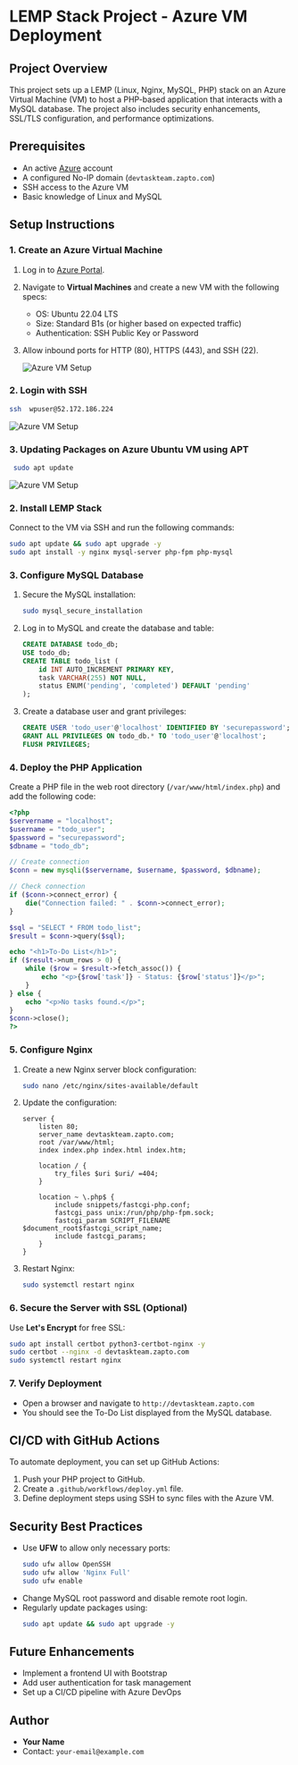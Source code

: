 # LEMP Stack Project - Azure VM Deployment

## Project Overview
This project sets up a LEMP (Linux, Nginx, MySQL, PHP) stack on an Azure Virtual Machine (VM) to host a PHP-based application that interacts with a MySQL database. The project also includes security enhancements, SSL/TLS configuration, and performance optimizations.

## Prerequisites
- An active [Azure](https://portal.azure.com/) account
- A configured No-IP domain (`devtaskteam.zapto.com`)
- SSH access to the Azure VM
- Basic knowledge of Linux and MySQL

## Setup Instructions

### 1. Create an Azure Virtual Machine
1. Log in to [Azure Portal](https://portal.azure.com/).
2. Navigate to **Virtual Machines** and create a new VM with the following specs:
   - OS: Ubuntu 22.04 LTS
   - Size: Standard B1s (or higher based on expected traffic)
   - Authentication: SSH Public Key or Password
   
3. Allow inbound ports for HTTP (80), HTTPS (443), and SSH (22).

   ![Azure VM Setup](images/azurevm.png)



### 2. Login with SSH 

```bash
ssh  wpuser@52.172.186.224
```
 ![Azure VM Setup](images/loginwithssh.png)

### 3. Updating Packages on Azure Ubuntu VM using APT

```bash
 sudo apt update
```
 ![Azure VM Setup](images/updateapt.png)

### 2. Install LEMP Stack
Connect to the VM via SSH and run the following commands:

```bash
sudo apt update && sudo apt upgrade -y
sudo apt install -y nginx mysql-server php-fpm php-mysql
```

### 3. Configure MySQL Database
1. Secure the MySQL installation:
   ```bash
   sudo mysql_secure_installation
   ```
2. Log in to MySQL and create the database and table:
   ```sql
   CREATE DATABASE todo_db;
   USE todo_db;
   CREATE TABLE todo_list (
       id INT AUTO_INCREMENT PRIMARY KEY,
       task VARCHAR(255) NOT NULL,
       status ENUM('pending', 'completed') DEFAULT 'pending'
   );
   ```
3. Create a database user and grant privileges:
   ```sql
   CREATE USER 'todo_user'@'localhost' IDENTIFIED BY 'securepassword';
   GRANT ALL PRIVILEGES ON todo_db.* TO 'todo_user'@'localhost';
   FLUSH PRIVILEGES;
   ```

### 4. Deploy the PHP Application
Create a PHP file in the web root directory (`/var/www/html/index.php`) and add the following code:

```php
<?php
$servername = "localhost";
$username = "todo_user";
$password = "securepassword";
$dbname = "todo_db";

// Create connection
$conn = new mysqli($servername, $username, $password, $dbname);

// Check connection
if ($conn->connect_error) {
    die("Connection failed: " . $conn->connect_error);
}

$sql = "SELECT * FROM todo_list";
$result = $conn->query($sql);

echo "<h1>To-Do List</h1>";
if ($result->num_rows > 0) {
    while ($row = $result->fetch_assoc()) {
        echo "<p>{$row['task']} - Status: {$row['status']}</p>";
    }
} else {
    echo "<p>No tasks found.</p>";
}
$conn->close();
?>
```

### 5. Configure Nginx
1. Create a new Nginx server block configuration:
   ```bash
   sudo nano /etc/nginx/sites-available/default
   ```
2. Update the configuration:
   ```nginx
   server {
       listen 80;
       server_name devtaskteam.zapto.com;
       root /var/www/html;
       index index.php index.html index.htm;

       location / {
           try_files $uri $uri/ =404;
       }

       location ~ \.php$ {
           include snippets/fastcgi-php.conf;
           fastcgi_pass unix:/run/php/php-fpm.sock;
           fastcgi_param SCRIPT_FILENAME $document_root$fastcgi_script_name;
           include fastcgi_params;
       }
   }
   ```
3. Restart Nginx:
   ```bash
   sudo systemctl restart nginx
   ```

### 6. Secure the Server with SSL (Optional)
Use **Let's Encrypt** for free SSL:
```bash
sudo apt install certbot python3-certbot-nginx -y
sudo certbot --nginx -d devtaskteam.zapto.com
sudo systemctl restart nginx
```

### 7. Verify Deployment
- Open a browser and navigate to `http://devtaskteam.zapto.com`
- You should see the To-Do List displayed from the MySQL database.

## CI/CD with GitHub Actions
To automate deployment, you can set up GitHub Actions:
1. Push your PHP project to GitHub.
2. Create a `.github/workflows/deploy.yml` file.
3. Define deployment steps using SSH to sync files with the Azure VM.

## Security Best Practices
- Use **UFW** to allow only necessary ports:
  ```bash
  sudo ufw allow OpenSSH
  sudo ufw allow 'Nginx Full'
  sudo ufw enable
  ```
- Change MySQL root password and disable remote root login.
- Regularly update packages using:
  ```bash
  sudo apt update && sudo apt upgrade -y
  ```

## Future Enhancements
- Implement a frontend UI with Bootstrap
- Add user authentication for task management
- Set up a CI/CD pipeline with Azure DevOps

## Author
- **Your Name**
- Contact: `your-email@example.com`

